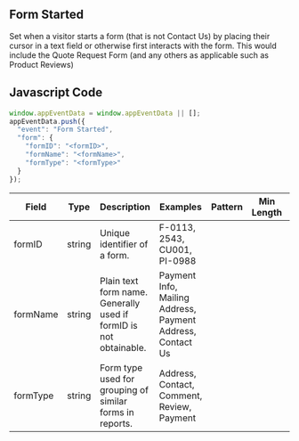 ## Form Started

Set when a visitor starts a form (that is not Contact Us) by placing their cursor in a text field or otherwise first interacts with the form. This would include the Quote Request Form (and any others as applicable such as Product Reviews)

## Javascript Code
```js
window.appEventData = window.appEventData || [];
appEventData.push({
  "event": "Form Started",
  "form": {
    "formID": "<formID>",
    "formName": "<formName>",
    "formType": "<formType>"
  }
});
```

|Field|Type|Description|Examples|Pattern|Min Length|Max Length|Minimum|Maximum|Multiple Of|
| --- | --- | --- | --- | --- | --- | --- | --- | --- | --- |
|formID|string|Unique identifier of a form. |F-0113, 2543, CU001, PI-0988|||||||
|formName|string|Plain text form name. Generally used if formID is not obtainable. |Payment Info, Mailing Address, Payment Address, Contact Us|||||||
|formType|string|Form type used for grouping of similar forms in reports.  |Address, Contact, Comment, Review, Payment|||||||
